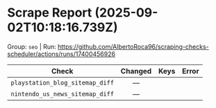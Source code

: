 # Scrape Report (2025-09-02T10:18:16.739Z)

Group: `seo`  |  Run: https://github.com/AlbertoRoca96/scraping-checks-scheduler/actions/runs/17400456926

| Check | Changed | Keys | Error |
|---|:---:|:--|:--|
| `playstation_blog_sitemap_diff` | — |  |  |
| `nintendo_us_news_sitemap_diff` | — |  |  |
